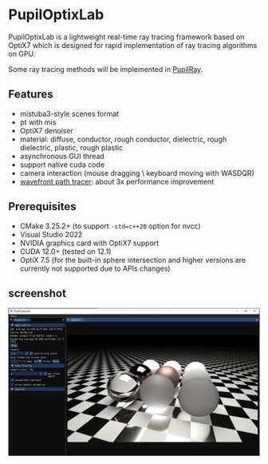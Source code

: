 # PupilOptixLab

PupilOptixLab is a lightweight real-time ray tracing framework based on OptiX7 which is designed for rapid implementation of ray tracing algorithms on GPU.

Some ray tracing methods will be implemented in [PupilRay](https://github.com/mchenwang/PupilRay).

## Features

- mistuba3-style scenes format
- pt with mis
- OptiX7 denoiser
- material: diffuse, conductor, rough conductor, dielectric, rough dielectric, plastic, rough plastic
- asynchronous GUI thread
- support native cuda code
- camera interaction (mouse dragging \ keyboard moving with WASDQR)
- [wavefront path tracer](https://github.com/mchenwang/WavefrontPathTracer): about 3x performance improvement

## Prerequisites

- CMake 3.25.2+ (to support `-std=c++20` option for nvcc)
- Visual Studio 2022
- NVIDIA graphics card with OptiX7 support
- CUDA 12.0+ (tested on 12.1)
- OptiX 7.5 (for the built-in sphere intersection and higher versions are currently not supported due to APIs changes)

## screenshot

![](https://github.com/mchenwang/PupilOptixLab/raw/main/image/PupilOptixLab.jpg)

